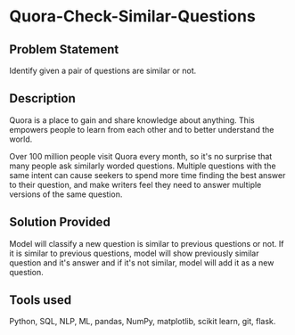 
# Quora-Check-Similar-Questions

## Problem Statement  

Identify given a pair of questions are similar or not.

## Description

Quora is a place to gain and share knowledge about anything. This empowers people to learn from each other and to better understand the world.

Over 100 million people visit Quora every month, so it's no surprise that many people ask similarly worded questions. Multiple questions with the same intent can cause seekers to spend more time finding the best answer to their question, and make writers feel they need to answer multiple versions of the same question.

## Solution Provided

Model will classify a new question is similar to previous questions or not. If it is similar to previous questions, model will show previously similar question and it's answer and if it's not similar, model will add it as a new question.

## Tools used

Python, SQL, NLP, ML, pandas, NumPy, matplotlib, scikit learn, git, flask.
